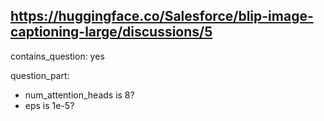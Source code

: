 ## https://huggingface.co/Salesforce/blip-image-captioning-large/discussions/5

contains_question: yes

question_part: 
- num_attention_heads is 8?
- eps is 1e-5?